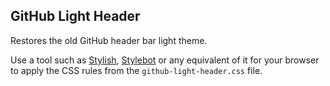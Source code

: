 ## GitHub Light Header

Restores the old GitHub header bar light theme.

Use a tool such as [Stylish](https://chrome.google.com/webstore/detail/stylish-custom-themes-for/fjnbnpbmkenffdnngjfgmeleoegfcffe), [Stylebot](https://chrome.google.com/webstore/detail/stylebot/oiaejidbmkiecgbjeifoejpgmdaleoha) or any equivalent of it for your browser to apply the CSS rules from the `github-light-header.css` file.
